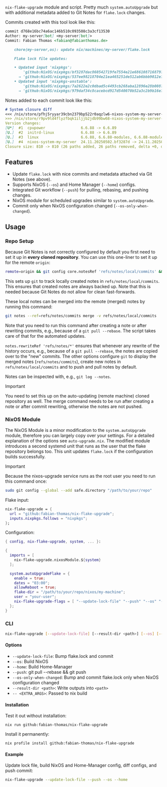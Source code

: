 `nix-flake-upgrade` module and script. Pretty much `system.autoUpgrade` but with additional metadata added to Git Notes for `flake.lock` changes.

Commits created with this tool look like this:
```md
commit d768e16bc74a6ac146b510c093508c3a3cf13530
Author: my-server[bot] <my-server[bot]>
Commit: Fabian Thomas <fabian@fabianthomas.de>

    chore(my-server,os): update nix/machines/my-server/flake.lock

    Flake lock file updates:

    • Updated input 'nixpkgs':
        'github:NixOS/nixpkgs/bf3287dac860542719fe7554e21e686108716879?narHash=sha256-kwaaguGkAqTZ1oK0yXeQ3ayYjs8u/W7eEfrFpFfIDFA%3D' (2025-05-02)
      → 'github:NixOS/nixpkgs/537ee98218704e21ea465251de512ab6bbb9012e?narHash=sha256-5odz%2BNZszRya//Zd0P8h%2BsIwOnV35qJi%2B73f4I%2Biv1M%3D' (2025-05-03)
    • Updated input 'nixpkgs-unstable':
        'github:NixOS/nixpkgs/7a2622e2c0dbad5c4493cb268aba12896e28b008?narHash=sha256-MHmBH2rS8KkRRdoU/feC/dKbdlMkcNkB5mwkuipVHeQ%3D' (2025-05-03)
      → 'github:NixOS/nixpkgs/979daf34c8cacebcd917d540070b52a3c2b9b16e?narHash=sha256-uKCfuDs7ZM3QpCE/jnfubTg459CnKnJG/LwqEVEdEiw%3D' (2025-05-04)
```

Notes added to each commit look like this:
```md
# System closure diff
<<< /nix/store/pfhj5ryyar39cbn2379bp522r0aqzlw6-nixos-system-my-server-24.11.20250502.bf3287d
>>> /nix/store/r9pv9ld4flyzfbqk1iljjb2jdb99bw68-nixos-system-my-server-24.11.20250503.d768e16
Version changes:
[U*]  #1  cpupower                6.6.88 -> 6.6.89
[U.]  #2  initrd-linux            6.6.88 -> 6.6.89
[U.]  #3  linux                   6.6.88, 6.6.88-modules, 6.6.88-modules-shrunk -> 6.6.89, 6.6.89-modules, 6.6.89-modules-shrunk
[U.]  #4  nixos-system-my-server  24.11.20250502.bf3287d -> 24.11.20250503.d768e16
Closure size: 810 -> 810 (26 paths added, 26 paths removed, delta +0, disk usage -5.3KiB).
```

## Features

- Update `flake.lock` with nice commits and metadata attached via Git Notes (see above).
- Supports NixOS (`--os`) and Home Manager (`--home`) configs.
- Integrated Git workflow (`--push`) for pulling, rebasing, and pushing changes.
- NixOS module for scheduled upgrades similar to `system.autoUpgrade`.
- Commit only when NixOS configuration changed (`--os-only-when-changed`).

## Usage

### Repo Setup

Because Git Notes is not correctly configured by default you first need to set it up in **every cloned repository**.
You can use this one-liner to set it up for the remote `origin`:
``` bash
remote=origin && git config core.notesRef 'refs/notes/local/commits' && git config notes.displayRef 'refs/notes/commits' && git config notes.mergeStrategy manual && git config notes.rewriteRef 'refs/notes/*' && git config --add remote.$remote.fetch "+refs/notes/commits:refs/notes/commits" && git config --add remote.$remote.push HEAD && git config --add remote.$remote.push 'refs/notes/commits:refs/notes/commits'
```

This sets up `git` to track locally created notes in `refs/notes/local/commits`.
This ensures that created notes are always backed up.
Note that this is needed because Git Notes do not allow for clean fast-forwards.

These local notes can be merged into the remote (merged) notes by running this command:
``` sh
git notes --ref=refs/notes/commits merge -v refs/notes/local/commits
```
Note that you need to run this command after creating a note or after rewriting commits, e.g., because of a `git pull --rebase`.
The script takes care of that for the automated updates.

`notes.rewriteRef 'refs/notes/*'` ensures that whenever any rewrite of the history occurs, e.g., because of a `git pull --rebase`, the notes are copied over to the "new" commits.
The other options configure `git` to display the merged notes (`refs/notes/commits`), create new notes in `refs/notes/local/commits` and to push and pull notes by default.

Notes can be inspected with, e.g., `git log --notes`.

> [!IMPORTANT]
> You need to set this up on the auto-updating (remote machine) cloned repository as well.
> The merge command needs to be run after creating a note or after commit rewriting, otherwise the notes are not pushed.

### NixOS Module

The NixOS Module is a minor modification to the `system.autoUpgrade` module, therefore you can largely copy over your settings.
For a detailed explanation of the options see `auto-upgrade.nix`.
The modified module introduces a second systemd unit that runs as the user that the flake repository belongs too.
This unit updates `flake.lock` if the configuration builds successfully.

> [!IMPORTANT]
> Because the nixos-upgrade service runs as the root user you need to run this command once:
> ``` sh
> sudo git config --global --add safe.directory "/path/to/your/repo"
> ```

Flake input:
```nix
nix-flake-upgrade = {
  url = "github:fabian-thomas/nix-flake-upgrade";
  inputs.nixpkgs.follows = "nixpkgs";
};
```

Configuration:
```nix
{ config, nix-flake-upgrade, system, ... }:

{
  imports = [
    nix-flake-upgrade.nixosModule.${system}
  ];

  system.autoUpgradeFlake = {
    enable = true;
    dates = "03:00";
    allowReboot = true;
    flake-dir = "/path/to/your/repo/nixos/my-machine";
    user = "your-user";
    nix-flake-upgrade-flags = [ "--update-lock-file" "--push" "--os" "--os-only-when-changed" ];
  };
}
```

### CLI

```bash
nix-flake-upgrade [--update-lock-file] [--result-dir <path>] [--os] [--home] [--push] [<FLAKE_DIR>] [-- <EXTRA_ARGS>...]
```

#### Options

- `--update-lock-file`:     Bump flake.lock and commit
- `--os`:                   Build NixOS
- `--home`:                 Build Home-Manager
- `--push`:                 git pull --rebase && git push
- `--os-only-when-changed`: Bump and commit flake.lock only when NixOS configuration changed
- `--result-dir <path>`:    Write outputs into `<path>`
- `-- <EXTRA_ARGS>`:        Passed to nix build

#### Installation

Test it out without installation:
```
nix run github:fabian-thomas/nix-flake-upgrade
```

Install it permanently:
```
nix profile install github:fabian-thomas/nix-flake-upgrade
```

#### Example

Update lock file, build NixOS and Home-Manager config, diff configs, and push commit:
```bash
nix-flake-upgrade --update-lock-file --push --os --home
```
